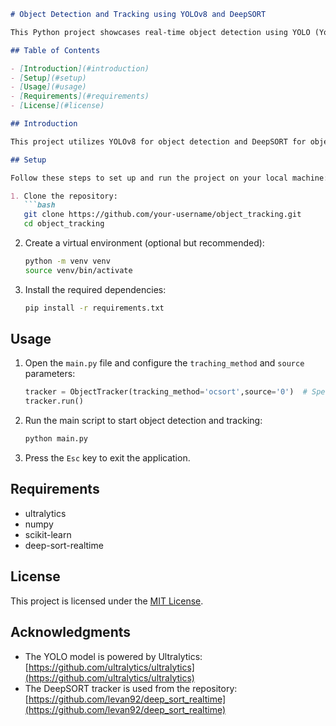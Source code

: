 ```markdown
# Object Detection and Tracking using YOLOv8 and DeepSORT

This Python project showcases real-time object detection using YOLO (You Only Look Once) v8 and object tracking using the DeepSORT tracking algorithm. The combination of these techniques enables the detection and tracking of objects in video streams or camera feeds.

## Table of Contents

- [Introduction](#introduction)
- [Setup](#setup)
- [Usage](#usage)
- [Requirements](#requirements)
- [License](#license)

## Introduction

This project utilizes YOLOv8 for object detection and DeepSORT for object tracking. YOLOv8 detects objects in each frame, while DeepSORT tracks the detected objects across frames, maintaining consistent IDs for each tracked object. The project is structured as a Python class that encapsulates the entire process.

## Setup

Follow these steps to set up and run the project on your local machine:

1. Clone the repository:
   ```bash
   git clone https://github.com/your-username/object_tracking.git
   cd object_tracking
   ```

2. Create a virtual environment (optional but recommended):
   ```bash
   python -m venv venv
   source venv/bin/activate
   ```

3. Install the required dependencies:
   ```bash
   pip install -r requirements.txt
   ```

## Usage

1. Open the `main.py` file and configure the `traching_method` and `source` parameters:
   ```python
   tracker = ObjectTracker(tracking_method='ocsort',source='0')  # Specify the capture index for your camera or video file
   tracker.run()
   ```

2. Run the main script to start object detection and tracking:
   ```bash
   python main.py
   ```

3. Press the `Esc` key to exit the application.

## Requirements

- ultralytics
- numpy
- scikit-learn
- deep-sort-realtime

## License

This project is licensed under the [MIT License](LICENSE).

## Acknowledgments

- The YOLO model is powered by Ultralytics: [https://github.com/ultralytics/ultralytics](https://github.com/ultralytics/ultralytics)
- The DeepSORT tracker is used from the repository: [https://github.com/levan92/deep_sort_realtime](https://github.com/levan92/deep_sort_realtime)
```